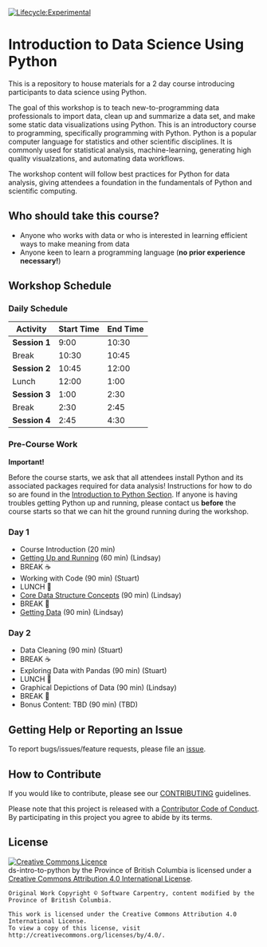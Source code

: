 [![Lifecycle:Experimental](https://img.shields.io/badge/Lifecycle-Experimental-339999)](<Redirect-URL>)

# Introduction to Data Science Using Python

This is a repository to house materials for a 2 day course introducing participants to data science using Python.

The goal of this workshop is to teach new-to-programming data professionals to import data, clean up and summarize a data set, and make some static data visualizations using Python. This is an introductory course to programming, specifically programming with Python. Python is a popular computer language for statistics and other scientific disciplines. It is commonly used for statistical analysis, machine-learning, generating high quality visualzations, and automating data workflows. 

The workshop content will follow best practices for Python for data analysis, giving attendees a foundation in the fundamentals of Python and scientific computing.

## Who should take this course?

 * Anyone who works with data or who is interested in learning efficient ways to make meaning from data
 * Anyone keen to learn a programming language (**no prior experience necessary!**)

## Workshop Schedule

### Daily Schedule

| Activity      | Start Time | End Time |
| ------------- | ---------- | -------- |
| **Session 1** | 9:00       | 10:30    |
| Break         | 10:30      | 10:45    |
| **Session 2** | 10:45      | 12:00    |
| Lunch         | 12:00      | 1:00     |
| **Session 3** | 1:00       | 2:30     |
| Break         | 2:30       | 2:45     |
| **Session 4** | 2:45       | 4:30     |

### Pre-Course Work

**Important!**

Before the course starts, we ask that all attendees install Python and its associated packages required for data analysis! Instructions for how to do so are found in the [Introduction to Python Section](https://bcgov.github.io/ds-intro-to-python/00_introduction_to_python.html#before-starting). If anyone is having troubles getting Python up and running, please contact us **before** the course starts so that we can hit the ground running during the workshop. 

### Day 1

 * Course Introduction (20 min)
 * [Getting Up and Running](00_introduction_to_python.qmd) (60 min) (Lindsay)
 * BREAK ☕
 * Working with Code (90 min) (Stuart) 
 * LUNCH 🍍
 * [Core Data Structure Concepts](02_core_data_structure_concepts.qmd) (90 min) (Lindsay)
 * BREAK 🍩
 * [Getting Data](21_getting_data_with_pandas.qmd) (90 min) (Lindsay)

### Day 2

 * Data Cleaning (90 min) (Stuart)
 * BREAK ☕
 * Exploring Data with Pandas (90 min) (Stuart)
 * LUNCH 🍍
 * Graphical Depictions of Data (90 min) (Lindsay)
 * BREAK 🍩
 * Bonus Content: TBD (90 min) (TBD)

## Getting Help or Reporting an Issue

To report bugs/issues/feature requests, please file an [issue](https://github.com/bcgov/ds-intro-to-python/issues/).


## How to Contribute

If you would like to contribute, please see our [CONTRIBUTING](CONTRIBUTING.md) guidelines.

Please note that this project is released with a [Contributor Code of Conduct](CODE_OF_CONDUCT.md). By participating in this project you agree to abide by its terms.

## License

<a rel="license" href="http://creativecommons.org/licenses/by/4.0/"><img alt="Creative Commons Licence"
style="border-width:0" src="https://i.creativecommons.org/l/by/4.0/80x15.png" /></a><br /><span
xmlns:dct="http://purl.org/dc/terms/" property="dct:title">ds-intro-to-python</span> by <span
xmlns:cc="http://creativecommons.org/ns#" property="cc:attributionName">the Province of British Columbia
</span> is licensed under a <a rel="license" href="http://creativecommons.org/licenses/by/4.0/">
Creative Commons Attribution 4.0 International License</a>.

```
Original Work Copyright © Software Carpentry, content modified by the Province of British Columbia.

This work is licensed under the Creative Commons Attribution 4.0 International License.
To view a copy of this license, visit http://creativecommons.org/licenses/by/4.0/.
```